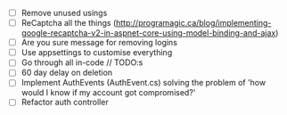 ﻿- [ ] Remove unused usings
- [ ] ReCaptcha all the things (http://programagic.ca/blog/implementing-google-recaptcha-v2-in-aspnet-core-using-model-binding-and-ajax)
- [ ] Are you sure message for removing logins
- [ ] Use appsettings to customise everything
- [ ] Go through all in-code // TODO:s
- [ ] 60 day delay on deletion
- [ ] Implement AuthEvents (AuthEvent.cs)
	solving the problem of 'how would I know if my account got compromised?'
- [ ] Refactor auth controller